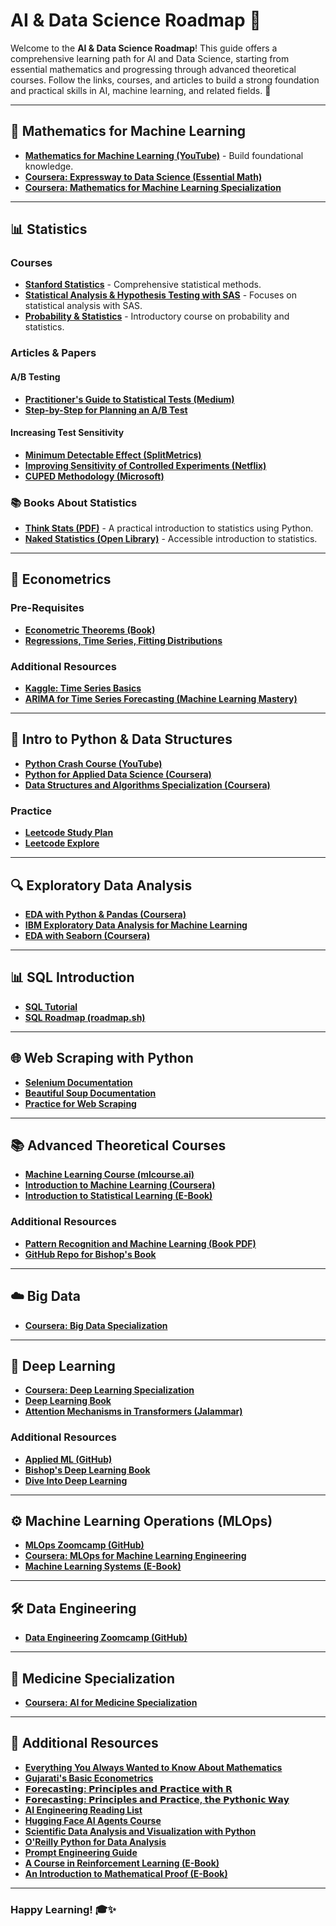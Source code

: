 # AI & Data Science Roadmap 🚀

Welcome to the **AI & Data Science Roadmap**! This guide offers a comprehensive learning path for AI and Data Science, starting from essential mathematics and progressing through advanced theoretical courses. Follow the links, courses, and articles to build a strong foundation and practical skills in AI, machine learning, and related fields. 🌟

---

## 📐 Mathematics for Machine Learning
- **[Mathematics for Machine Learning (YouTube)](https://www.youtube.com/watch?v=LwCRRUa8yTU)** - Build foundational knowledge.
- **[Coursera: Expressway to Data Science (Essential Math)](https://www.coursera.org/specializations/expressway-to-data-science-essential-math)**
- **[Coursera: Mathematics for Machine Learning Specialization](https://www.coursera.org/specializations/mathematics-machine-learning)**

---

## 📊 Statistics
### Courses
- **[Stanford Statistics](https://www.coursera.org/learn/stanford-statistics)** - Comprehensive statistical methods.
- **[Statistical Analysis & Hypothesis Testing with SAS](https://www.coursera.org/learn/statistical-analysis-hypothesis-testing-sas)** - Focuses on statistical analysis with SAS.
- **[Probability & Statistics](https://www.coursera.org/learn/probability-statistics)** - Introductory course on probability and statistics.

### Articles & Papers
#### A/B Testing
- **[Practitioner's Guide to Statistical Tests (Medium)](https://vkteam.medium.com/practitioners-guide-to-statistical-tests-ed2d580ef04f#1e3b)**
- **[Step-by-Step for Planning an A/B Test](https://towardsdatascience.com/step-by-step-for-planning-an-a-b-test-ef3c93143c0b)**

#### Increasing Test Sensitivity
- **[Minimum Detectable Effect (SplitMetrics)](https://splitmetrics.com/resources/minimum-detectable-effect-mde/)**
- **[Improving Sensitivity of Controlled Experiments (Netflix)](https://www.researchgate.net/publication/305997925_Improving_the_Sensitivity_of_Online_Controlled_Experiments_Case_Studies_at_Netflix)**
- **[CUPED Methodology (Microsoft)](https://exp-platform.com/Documents/2013-02-CUPED-ImprovingSensitivityOfControlledExperiments.pdf)**

### 📚 Books About Statistics
- **[Think Stats (PDF)](https://greenteapress.com/thinkstats/thinkstats.pdf)** - A practical introduction to statistics using Python.
- **[Naked Statistics (Open Library)](https://openlibrary.org/works/OL19167522W/Naked_Statistics)** - Accessible introduction to statistics.

---

## 📖 Econometrics
### Pre-Requisites
- **[Econometric Theorems (Book)](https://bookdown.org/ts_robinson1994/10EconometricTheorems/)**
- **[Regressions, Time Series, Fitting Distributions](https://www.coursera.org/learn/erasmus-econometrics)**

### Additional Resources
- **[Kaggle: Time Series Basics](https://www.kaggle.com/learn/time-series)**
- **[ARIMA for Time Series Forecasting (Machine Learning Mastery)](https://machinelearningmastery.com/arima-for-time-series-forecasting-with-python/)**

---

## 🐍 Intro to Python & Data Structures
- **[Python Crash Course (YouTube)](https://www.youtube.com/watch?v=rfscVS0vtbw)**
- **[Python for Applied Data Science (Coursera)](https://www.coursera.org/learn/python-for-applied-data-science-ai)**
- **[Data Structures and Algorithms Specialization (Coursera)](https://www.coursera.org/specializations/algorithms)**

### Practice
- **[Leetcode Study Plan](https://leetcode.com/studyplan/)**
- **[Leetcode Explore](https://leetcode.com/explore/learn/)**

---

## 🔍 Exploratory Data Analysis
- **[EDA with Python & Pandas (Coursera)](https://www.coursera.org/projects/exploratory-data-analysis-python-pandas)**
- **[IBM Exploratory Data Analysis for Machine Learning](https://www.coursera.org/learn/ibm-exploratory-data-analysis-for-machine-learning)**
- **[EDA with Seaborn (Coursera)](https://www.coursera.org/projects/exploratory-data-analysis-seaborn)**

---

## 📊 SQL Introduction
- **[SQL Tutorial](https://www.sqltutorial.org/)**
- **[SQL Roadmap (roadmap.sh)](https://roadmap.sh/sql)**

---

## 🌐 Web Scraping with Python
- **[Selenium Documentation](https://selenium-python.readthedocs.io/index.html)**
- **[Beautiful Soup Documentation](https://tedboy.github.io/bs4_doc/index.html)**
- **[Practice for Web Scraping](https://www.scrapingcourse.com/ecommerce/)** 
---

## 📚 Advanced Theoretical Courses
- **[Machine Learning Course (mlcourse.ai)](https://mlcourse.ai/book/index.html)**
- **[Introduction to Machine Learning (Coursera)](https://www.coursera.org/specializations/machine-learning-introduction)**
- **[Introduction to Statistical Learning (E-Book)](https://www.statlearning.com/)**

### Additional Resources
- **[Pattern Recognition and Machine Learning (Book PDF)](https://www.microsoft.com/en-us/research/uploads/prod/2006/01/Bishop-Pattern-Recognition-and-Machine-Learning-2006.pdf)**
- **[GitHub Repo for Bishop's Book](https://github.com/gerdm/prml)**

---

## ☁️ Big Data
- **[Coursera: Big Data Specialization](https://www.coursera.org/specializations/big-data)**

---

## 🔬 Deep Learning
- **[Coursera: Deep Learning Specialization](https://www.coursera.org/specializations/deep-learning)**
- **[Deep Learning Book](https://www.deeplearningbook.org/)**
- **[Attention Mechanisms in Transformers (Jalammar)](https://jalammar.github.io/illustrated-transformer/)**

### Additional Resources
- **[Applied ML (GitHub)](https://github.com/eugeneyan/applied-ml)**
- **[Bishop's Deep Learning Book](https://www.bishopbook.com/)**
- **[Dive Into Deep Learning](https://d2l.ai)**
---

## ⚙️ Machine Learning Operations (MLOps)
- **[MLOps Zoomcamp (GitHub)](https://github.com/DataTalksClub/mlops-zoomcamp)**
- **[Coursera: MLOps for Machine Learning Engineering](https://www.coursera.org/specializations/machine-learning-engineering-for-production-mlops)**
- **[Machine Learning Systems (E-Book)](https://mlsysbook.ai)**

---

## 🛠 Data Engineering
- **[Data Engineering Zoomcamp (GitHub)](https://github.com/DataTalksClub/data-engineering-zoomcamp/)**

---

## 🏥 Medicine Specialization
- **[Coursera: AI for Medicine Specialization](https://www.coursera.org/specializations/ai-for-medicine)**

---

## 📖 Additional Resources
- **[Everything You Always Wanted to Know About Mathematics](https://www.math.cmu.edu/~jmackey/151_128/bws_book.pdf)**
- **[Gujarati's Basic Econometrics](https://www.cbpbu.ac.in/userfiles/file/2020/STUDY_MAT/ECO/1.pdf)**
- **[𝗙𝗼𝗿𝗲𝗰𝗮𝘀𝘁𝗶𝗻𝗴: 𝗣𝗿𝗶𝗻𝗰𝗶𝗽𝗹𝗲𝘀 𝗮𝗻𝗱 𝗣𝗿𝗮𝗰𝘁𝗶𝗰𝗲 𝘄𝗶𝘁𝗵 𝗥](https://otexts.com/fpp3/)**
- **[𝗙𝗼𝗿𝗲𝗰𝗮𝘀𝘁𝗶𝗻𝗴: 𝗣𝗿𝗶𝗻𝗰𝗶𝗽𝗹𝗲𝘀 𝗮𝗻𝗱 𝗣𝗿𝗮𝗰𝘁𝗶𝗰𝗲, 𝘁𝗵𝗲 𝗣𝘆𝘁𝗵𝗼𝗻𝗶𝗰 𝗪𝗮𝘆](https://otexts.com/fpppy/)**
- **[AI Engineering Reading List](https://www.latent.space/p/2025-papers)**
- **[Hugging Face AI Agents Course](https://huggingface.co/learn/agents-course/unit0/introduction)**
- **[Scientific Data Analysis and Visualization with Python](https://pyoflife.com/scientific-data-analysis-and-visualization-with-python/)**
- **[O'Reilly Python for Data Analysis](https://wesmckinney.com/book/)**
- **[Prompt Engineering Guide](https://drive.google.com/file/d/1AbaBYbEa_EbPelsT40-vj64L-2IwUJHy/view?pli=1)**
- **[A Course in Reinforcement Learning (E-Book)](https://web.mit.edu/dimitrib/www/RLCOURSECOMPLETE%202ndEDITION.pdf)**
- **[An Introduction to Mathematical Proof (E-Book)](https://personal.math.ubc.ca/~PLP/assets/plp.pdf)**
---

### Happy Learning! 🎓✨
